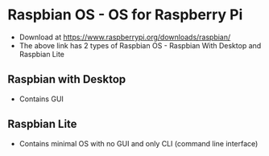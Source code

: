 # Raspbian OS - OS for Raspberry Pi
- Download at https://www.raspberrypi.org/downloads/raspbian/
- The above link has 2 types of Raspbian OS - Raspbian With Desktop and Raspbian Lite


## Raspbian with Desktop
- Contains GUI

## Raspbian Lite
- Contains minimal OS with no GUI and only CLI (command line interface)
